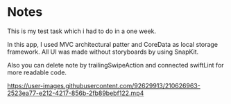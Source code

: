 # Notes

This is my test task which i had to do in a one week.

In this app, I used MVC architectural patter and CoreData as local storage framework. All UI was made without storyboards by using SnapKit.

Also you can delete note by trailingSwipeAction and connected swiftLint for more readable code.

https://user-images.githubusercontent.com/92629913/210626963-2523ea77-e212-4217-856b-2fb89bebf122.mp4

